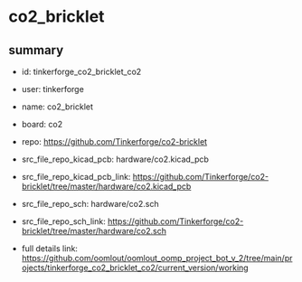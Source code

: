 # co2_bricklet
 
## summary 
* id: tinkerforge_co2_bricklet_co2
* user: tinkerforge
* name: co2_bricklet
* board: co2
* repo: https://github.com/Tinkerforge/co2-bricklet
* src_file_repo_kicad_pcb: hardware/co2.kicad_pcb
* src_file_repo_kicad_pcb_link: https://github.com/Tinkerforge/co2-bricklet/tree/master/hardware/co2.kicad_pcb


* src_file_repo_sch: hardware/co2.sch
* src_file_repo_sch_link: https://github.com/Tinkerforge/co2-bricklet/tree/master/hardware/co2.sch
* full details link: https://github.com/oomlout/oomlout_oomp_project_bot_v_2/tree/main/projects/tinkerforge_co2_bricklet_co2/current_version/working  







